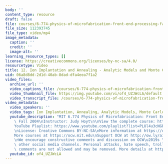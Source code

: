 ```yaml
---
body: ''
content_type: resource
draft: false
file: courses/6-774-physics-of-microfabrication-front-end-processing-fall-2004/mit6_774f04_lec12_360p_16_9.mp4
file_size: 112393745
file_type: video/mp4
image_metadata:
  caption: ''
  credit: ''
  image-alt: ''
learning_resource_types: []
license: https://creativecommons.org/licenses/by-nc-sa/4.0/
resourcetype: Video
title: 12. Ion Implantation and Annealing - Analytic Models and Monte Carlo
uid: 06a8d8dd-2d1d-40ab-8dad-dfa4eea7f1a2
video_files:
  archive_url: ''
  video_captions_file: /courses/6-774-physics-of-microfabrication-front-end-processing-fall-2004/1h9iFMxNHvjM5KwNfT-Rs_ERybevTe2iR_transcript.webvtt
  video_thumbnail_file: https://img.youtube.com/vi/of4_UZJWcLA/default.jpg
  video_transcript_file: /courses/6-774-physics-of-microfabrication-front-end-processing-fall-2004/1h9iFMxNHvjM5KwNfT-Rs_ERybevTe2iR_transcript.pdf
video_metadata:
  video_speakers: ''
  video_tags: Ion Implantation, Annealing, Analytic Models, Monte Carlo
  youtube_description: "MIT 6.774 Physics of Microfabrication: Front End Processing,\
    \ Fall 2004\nInstructor: Judy Hoyt\n\nView the complete course: https://ocw.mit.edu/courses/6-774-physics-of-microfabrication-front-end-processing-fall-2004/\n\
    YouTube Playlist: https://www.youtube.com/playlist?list=PLUl4u3cNGP61IMhYaHL_x-RzNUIDJD9XK\n\
    \nLicense: Creative Commons BY-NC-SA\nMore information at https://ocw.mit.edu/terms\n\
    More courses at https://ocw.mit.edu\nSupport OCW at http://ow.ly/a1If50zVRlQ\n\
    \nWe encourage constructive comments and discussion on OCW\u2019s YouTube and\
    \ other social media channels. Personal attacks, hate speech, trolling, and inappropriate\
    \ comments are not allowed and may be removed. More details at https://ocw.mit.edu/comments."
  youtube_id: of4_UZJWcLA
---
```

